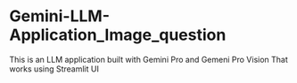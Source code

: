 # Gemini-LLM-Application_Image_question
This is an LLM application built with Gemini Pro and Gemeni Pro Vision That works using Streamlit UI

